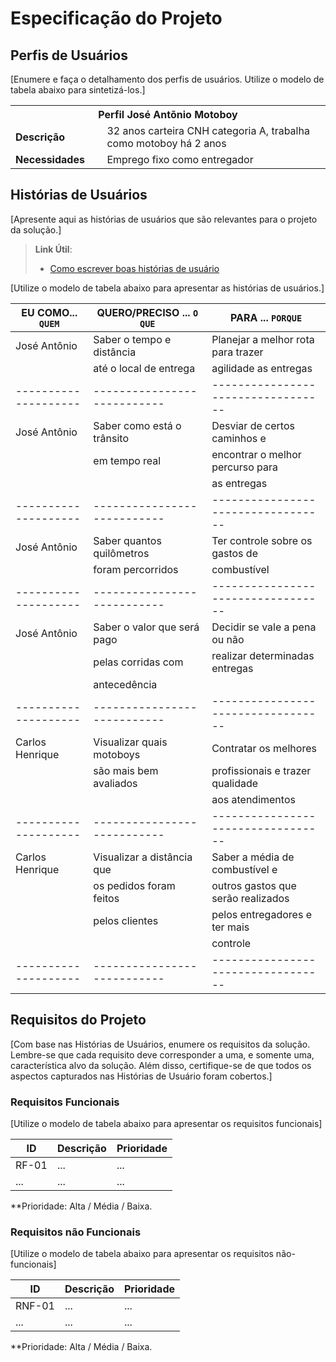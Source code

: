 # Especificação do Projeto

## Perfis de Usuários

[Enumere e faça o detalhamento dos perfis de usuários. Utilize o modelo de tabela abaixo para sintetizá-los.]

<table>
<tbody>
<tr align=center>
<th colspan="2">Perfil José Antõnio Motoboy </th>
</tr>
<tr>
<td width="150px"><b>Descrição</b></td>
<td width="600px">32 anos carteira CNH categoria A, trabalha como motoboy há 2 anos</td>
</tr>
<tr>
<td><b>Necessidades</b></td>
<td>Emprego fixo como entregador</td>
</tr>
</tbody>
</table>


## Histórias de Usuários

[Apresente aqui as histórias de usuários que são relevantes para o projeto da solução.]

> **Link Útil**:
> - [Como escrever boas histórias de usuário](https://medium.com/vertice/como-escrever-boas-users-stories-hist%C3%B3rias-de-usu%C3%A1rios-b29c75043fac)

[Utilize o modelo de tabela abaixo para apresentar as histórias de usuários.]

|EU COMO... `QUEM`   | QUERO/PRECISO ... `O QUE` |PARA ... `PORQUE`                 |
|--------------------|---------------------------|----------------------------------|
| José Antônio       |Saber o tempo e distância  |Planejar a melhor rota para trazer| 
|                    |até o local de entrega     |agilidade as entregas             |
|--------------------|---------------------------|----------------------------------|
| José Antônio       |Saber como está o trânsito |Desviar de certos caminhos e      | 
|                    |em tempo real              |encontrar o melhor percurso para  |
|                    |                           |as entregas                       |
|--------------------|---------------------------|----------------------------------|
| José Antônio       |Saber quantos quilômetros  |Ter controle sobre os gastos de   | 
|                    |foram percorridos          |combustível                       |
|--------------------|---------------------------|----------------------------------|
| José Antônio       |Saber o valor que será pago|Decidir se vale a pena ou não     | 
|                    |pelas corridas com         |realizar determinadas entregas    |
|                    |antecedência               |                                  |
|--------------------|---------------------------|----------------------------------|
| Carlos Henrique    |Visualizar quais motoboys  |Contratar os melhores             | 
|                    |são mais bem avaliados     |profissionais e trazer qualidade  |
|                    |                           |aos atendimentos                  |
|--------------------|---------------------------|----------------------------------|
| Carlos Henrique    |Visualizar a distância que |Saber a média de combustível e    | 
|                    |os pedidos foram feitos    |outros gastos que serão realizados|
|                    |pelos clientes             |pelos entregadores e ter mais     |
|                    |                           |controle                          |
|--------------------|---------------------------|----------------------------------|

## Requisitos do Projeto

[Com base nas Histórias de Usuários, enumere os requisitos da solução. Lembre-se que cada requisito deve corresponder a uma, e somente uma, característica alvo da solução. Além disso, certifique-se de que todos os aspectos capturados nas Histórias de Usuário foram cobertos.]

### Requisitos Funcionais

[Utilize o modelo de tabela abaixo para apresentar os requisitos funcionais]

|ID    | Descrição                | Prioridade |
|-------|---------------------------------|----|
| RF-01 |  ...                    | ...   | 
|  ...  |  ...                    | ...   |

**Prioridade: Alta / Média / Baixa. 

### Requisitos não Funcionais

[Utilize o modelo de tabela abaixo para apresentar os requisitos não-funcionais]

|ID      | Descrição               |Prioridade |
|--------|-------------------------|----|
| RNF-01 |  ...                    | ...   | 
| ...    |  ...                    | ...   | 

**Prioridade: Alta / Média / Baixa. 

